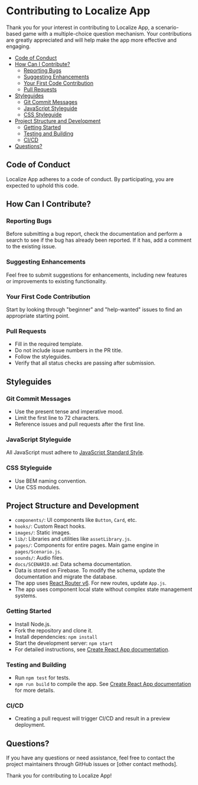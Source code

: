# Contributing to Localize App

Thank you for your interest in contributing to Localize App, a scenario-based game with a multiple-choice question mechanism. Your contributions are greatly appreciated and will help make the app more effective and engaging.

* [Code of Conduct](#code-of-conduct)
* [How Can I Contribute?](#how-can-i-contribute)
    + [Reporting Bugs](#reporting-bugs)
    + [Suggesting Enhancements](#suggesting-enhancements)
    + [Your First Code Contribution](#your-first-code-contribution)
    + [Pull Requests](#pull-requests)
* [Styleguides](#styleguides)
    + [Git Commit Messages](#git-commit-messages)
    + [JavaScript Styleguide](#javascript-styleguide)
    + [CSS Styleguide](#css-styleguide)
* [Project Structure and Development](#project-structure-and-development)
    + [Getting Started](#getting-started)
    + [Testing and Building](#testing-and-building)
    + [CI/CD](#cicd)
* [Questions?](#questions)

## Code of Conduct
Localize App adheres to a code of conduct. By participating, you are expected to uphold this code.

## How Can I Contribute?

### Reporting Bugs
Before submitting a bug report, check the documentation and perform a search to see if the bug has already been reported. If it has, add a comment to the existing issue.

### Suggesting Enhancements
Feel free to submit suggestions for enhancements, including new features or improvements to existing functionality.

### Your First Code Contribution
Start by looking through "beginner" and "help-wanted" issues to find an appropriate starting point.

### Pull Requests
- Fill in the required template.
- Do not include issue numbers in the PR title.
- Follow the styleguides.
- Verify that all status checks are passing after submission.

## Styleguides
### Git Commit Messages
- Use the present tense and imperative mood.
- Limit the first line to 72 characters.
- Reference issues and pull requests after the first line.

### JavaScript Styleguide
All JavaScript must adhere to [JavaScript Standard Style](https://standardjs.com/).

### CSS Styleguide
- Use BEM naming convention.
- Use CSS modules.

## Project Structure and Development
- `components/`: UI components like `Button`, `Card`, etc.
- `hooks/`: Custom React hooks.
- `images/`: Static images.
- `lib/`: Libraries and utilities like `assetLibrary.js`.
- `pages/`: Components for entire pages. Main game engine in `pages/Scenario.js`.
- `sounds/`: Audio files.
- `docs/SCENARIO.md`: Data schema documentation.
- Data is stored on Firebase. To modify the schema, update the documentation and migrate the database.
- The app uses [React Router v6](https://reactrouter.com/docs/en/v6). For new routes, update `App.js`.
- The app uses component local state without complex state management systems.

### Getting Started
- Install Node.js.
- Fork the repository and clone it.
- Install dependencies: `npm install`
- Start the development server: `npm start`
- For detailed instructions, see [Create React App documentation](https://create-react-app.dev/docs/getting-started/).

### Testing and Building
- Run `npm test` for tests.
- `npm run build` to compile the app. See [Create React App documentation](https://create-react-app.dev/docs/production-build/) for more details.

### CI/CD
- Creating a pull request will trigger CI/CD and result in a preview deployment.

## Questions?
If you have any questions or need assistance, feel free to contact the project maintainers through GitHub issues or [other contact methods].

Thank you for contributing to Localize App!
